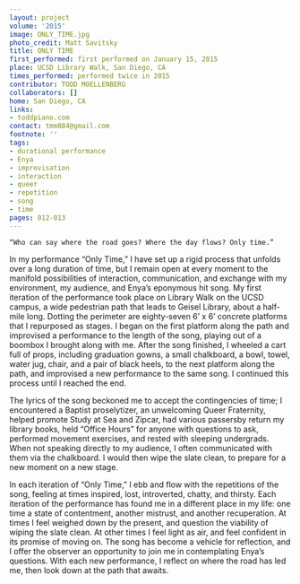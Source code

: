 ```yaml
---
layout: project
volume: '2015'
image: ONLY_TIME.jpg
photo_credit: Matt Savitsky
title: ONLY TIME
first_performed: first performed on January 15, 2015
place: UCSD Library Walk, San Diego, CA
times_performed: performed twice in 2015
contributor: TODD MOELLENBERG
collaborators: []
home: San Diego, CA
links:
- toddpiano.com
contact: tmm884@gmail.com
footnote: ''
tags:
- durational performance
- Enya
- improvisation
- interaction
- queer
- repetition
- song
- time
pages: 012-013
---
```


	“Who can say where the road goes? Where the day flows? Only time.”

In my performance “Only Time,” I have set up a rigid process that unfolds over a long duration of time, but I remain open at every moment to the manifold possibilities of interaction, communication, and exchange with my environment, my audience, and Enya’s eponymous hit song. My first iteration of the performance took place on Library Walk on the UCSD campus, a wide pedestrian path that leads to Geisel Library, about a half-mile long. Dotting the perimeter are eighty-seven 6’ x 6’ concrete platforms that I repurposed as stages. I began on the first platform along the path and improvised a performance to the length of the song, playing out of a boombox I brought along with me. After the song finished, I wheeled a cart full of props, including graduation gowns, a small chalkboard, a bowl, towel, water jug, chair, and a pair of black heels, to the next platform along the path, and improvised a new performance to the same song. I continued this process until I reached the end.

The lyrics of the song beckoned me to accept the contingencies of time; I encountered a Baptist proselytizer, an unwelcoming Queer Fraternity, helped promote Study at Sea and Zipcar, had various passersby return my library books, held “Office Hours” for anyone with questions to ask, performed movement exercises, and rested with sleeping undergrads. When not speaking directly to my audience, I often communicated with them via the chalkboard. I would then wipe the slate clean, to prepare for a new moment on a new stage.

In each iteration of “Only Time,” I ebb and flow with the repetitions of the song, feeling at times inspired, lost, introverted, chatty, and thirsty. Each iteration of the performance has found me in a different place in my life: one time a state of contentment, another mistrust, and another recuperation. At times I feel weighed down by the present, and question the viability of wiping the slate clean. At other times I feel light as air, and feel confident in its promise of moving on. The song has become a vehicle for reflection, and I offer the observer an opportunity to join me in contemplating Enya’s questions. With each new performance, I reflect on where the road has led me, then look down at the path that awaits.
